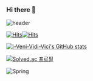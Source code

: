 ### Hi there 👋

![header](https://capsule-render.vercel.app/api?type=waving&height=300&color=gradient&text=백엔드%20개발자%20변성일입니다.&fontAlignY=50&fontSize=50)

[![Hits](https://hits.seeyoufarm.com/api/count/incr/badge.svg?url=https%3A%2F%2Fgithub.com%2Fi-Veni-Vidi-Vici%2Fhit-counter&count_bg=%2379C83D&title_bg=%23555555&icon=&icon_color=%23E7E7E7&title=hits&edge_flat=false)](https://hits.seeyoufarm.com)[![Hits](https://hits.seeyoufarm.com/api/count/incr/badge.svg?url=https%3A%2F%2Fgithub.com%2Fi-Veni-Vidi-Vici%2Fhit-counter&count_bg=%2379C83D&title_bg=%23555555&icon=&icon_color=%23E7E7E7&title=hits&edge_flat=false)](https://hits.seeyoufarm.com)


[![i-Veni-Vidi-Vici's GitHub stats](https://github-readme-stats.vercel.app/api?username=i-Veni-Vidi-Vici&title_color=00ff00)](https://github.com/anuraghazra/github-readme-stats)

[![Solved.ac
프로필](http://mazassumnida.wtf/api/generate_badge?boj={biuld11})](https://solved.ac/{biuld11})

![Spring](https://img.shields.io/badge/spring-6DB33F.svg?&style=for-the-badge&logo=spring&logoColor=white)

<!--
**i-Veni-Vidi-Vici/i-Veni-Vidi-Vici** is a ✨ _special_ ✨ repository because its `README.md` (this file) appears on your GitHub profile.

Here are some ideas to get you started:

- 🔭 I’m currently working on ...
- 🌱 I’m currently learning ...
- 👯 I’m looking to collaborate on ...
- 🤔 I’m looking for help with ...
- 💬 Ask me about ...
- 📫 How to reach me: ...
- 😄 Pronouns: ...
- ⚡ Fun fact: ...
-->
